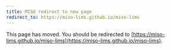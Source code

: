 ```yaml
---
title: MISO redirect to new page
redirect_to: https://miso-lims.github.io/miso-lims
---
```


This page has moved. You should be redirected to [https://miso-lims.github.io/miso-lims](https://miso-lims.github.io/miso-lims).
